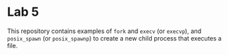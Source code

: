 # Lab 5

This repository contains examples of `fork` and `execv` (or `execvp`), and `posix_spawn` (or `posix_spawnp`) to create a new child process that executes a file. 
